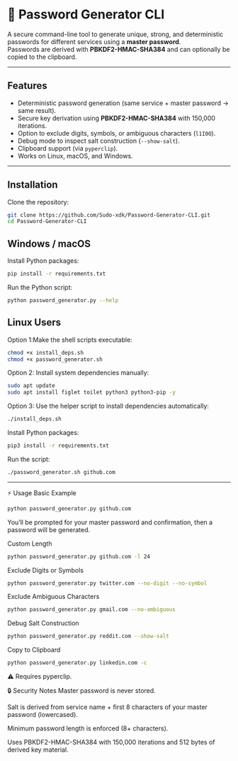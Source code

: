 # 🔐 Password Generator CLI

A secure command-line tool to generate unique, strong, and deterministic passwords for different services using a **master password**.  
Passwords are derived with **PBKDF2-HMAC-SHA384** and can optionally be copied to the clipboard.

---

## Features
- Deterministic password generation (same service + master password → same result).
- Secure key derivation using **PBKDF2-HMAC-SHA384** with 150,000 iterations.
- Option to exclude digits, symbols, or ambiguous characters (`l1I0O`).
- Debug mode to inspect salt construction (`--show-salt`).
- Clipboard support (via `pyperclip`).
- Works on Linux, macOS, and Windows.
---

## Installation

Clone the repository:

```bash
git clone https://github.com/Sudo-xdk/Password-Generator-CLI.git
cd Password-Generator-CLI
```
## Windows / macOS
Install Python packages:

```bash
pip install -r requirements.txt
```
Run the Python script:
```bash
python password_generator.py --help
```
## Linux Users

Option 1:Make the shell scripts executable:
```bash
chmod +x install_deps.sh
chmod +x password_generator.sh
```
Option 2: Install system dependencies manually:
```bash
sudo apt update
sudo apt install figlet toilet python3 python3-pip -y
```
Option 3: Use the helper script to install dependencies automatically:

```bash
./install_deps.sh
```
Install Python packages:
```bash
pip3 install -r requirements.txt
```
Run the script:
```bash
./password_generator.sh github.com
```
---
⚡ Usage
Basic Example
```bash
python password_generator.py github.com
```
You’ll be prompted for your master password and confirmation, then a password will be generated.

Custom Length
```bash
python password_generator.py github.com -l 24
```
Exclude Digits or Symbols
```bash
python password_generator.py twitter.com --no-digit --no-symbol
```
Exclude Ambiguous Characters
```bash
python password_generator.py gmail.com --no-ambiguous
```
Debug Salt Construction
```bash
python password_generator.py reddit.com --show-salt
```
Copy to Clipboard
```bash
python password_generator.py linkedin.com -c
```
⚠️ Requires pyperclip.

🔒 Security Notes
Master password is never stored.

Salt is derived from service name + first 8 characters of your master password (lowercased).

Minimum password length is enforced (8+ characters).

Uses PBKDF2-HMAC-SHA384 with 150,000 iterations and 512 bytes of derived key material.
